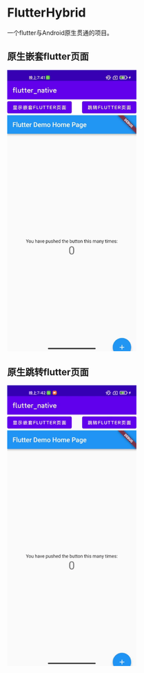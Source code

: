 # FlutterHybrid

一个flutter与Android原生贯通的项目。
## 原生嵌套flutter页面
<img src="https://github.com/taa1007/Res/blob/master/Image/FlutterHybrid1.jpg" width="300px">

## 原生跳转flutter页面
<img src="https://github.com/taa1007/Res/blob/master/GifImage/FlutterHybrid2.gif" width="300px">
